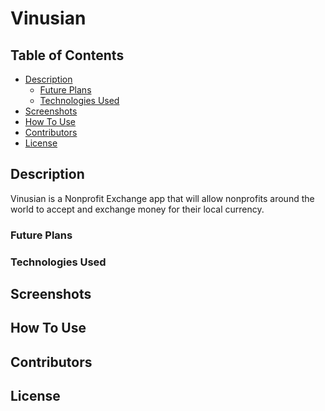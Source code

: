 # Vinusian

## Table of Contents
- [Description](#description)
    - [Future Plans](#future-plans)
    - [Technologies Used](#technologies-used)
- [Screenshots](#screenshots)
- [How To Use](#how-to-use)
- [Contributors](#contributors)
- [License](#license)

## Description
Vinusian is a Nonprofit Exchange app that will allow 
nonprofits around the world to accept and exchange 
money for their local currency. 

### Future Plans

### Technologies Used

## Screenshots

## How To Use

## Contributors

## License
